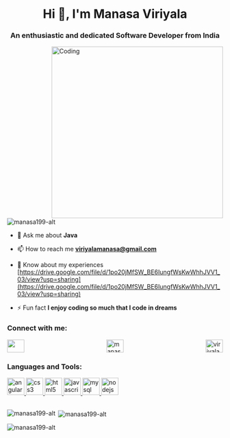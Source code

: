 <h1 align="center">Hi 👋, I'm Manasa Viriyala</h1>
<h3 align="center">An enthusiastic and dedicated Software Developer from India</h3>
<img align="right" width="400" alt="Coding" src="https://thumbs.dreamstime.com/z/business-woman-using-computer-illustrator-design-eps-47848624.jpg">
<div align="left"> 
    <img src="https://komarev.com/ghpvc/?username=manasa199-alt&label=Profile%20views&color=0e75b6&style=flat" alt="manasa199-alt" />
</div>

<div align="left"> 
    <a href="https://twitter.com/" target="blank"><img src="https://img.shields.io/twitter/follow/?logo=twitter&style=for-the-badge" alt="" /></a> 
</div>

- 💬 Ask me about **Java**

- 📫 How to reach me **viriyalamanasa@gmail.com**

- 📄 Know about my experiences [https://drive.google.com/file/d/1po20jMfSW_BE6IungfWsKwWhhJVV1_03/view?usp=sharing](https://drive.google.com/file/d/1po20jMfSW_BE6IungfWsKwWhhJVV1_03/view?usp=sharing)

- ⚡ Fun fact **I enjoy coding so much that I code in dreams**

<h3 align="left">Connect with me:</h3>
<div style="display: flex; justify-content: space-between; align-items: center;">
    <a href="https://linkedin.com/in/manasa-viriyala-093288227" target="blank"><img align="center" src="https://tse3.mm.bing.net/th?id=OIP.ozDiSGJlUqI6815cRlJiNAHaHa&pid=Api&P=0&h=180" height="30" width="40" /></a>
    <a href="https://www.leetcode.com/manasa-viriyala" target="blank"><img align="center" src="https://nil1729.github.io/LEETCODE-001/images/logo.png" alt="manasa-viriyala" height="30" width="40" /></a>
    <a href="https://auth.geeksforgeeks.org/user/viriyalamanasa" target="blank"><img align="center" src="https://media.geeksforgeeks.org/wp-content/uploads/20210702175749/20210702175652.gif" alt="viriyalamanasa" height="30" width="40" /></a>
</div>

<h3 align="left">Languages and Tools:</h3>

<div align="left"> 
    <a href="https://angular.io" target="_blank" rel="noreferrer">
     <img src="https://tse3.mm.bing.net/th?id=OIP.liYbsPpCk8BCLhNs9R9Z4wHaE8&pid=Api&P=0&h=180" alt="angularjs" width="40" height="40"/> 
    </a> 
    <a href="https://www.w3schools.com/css/" target="_blank" rel="noreferrer"> 
        <img src="https://1000marcas.net/wp-content/uploads/2021/02/CSS-Logo.png" alt="css3" width="40" height="40"/> 
    </a> 
    <a href="https://www.w3.org/html/" target="_blank" rel="noreferrer"> 
        <img src="https://pixelmechanics.com.sg/wp-content/uploads/2019/06/html5-logo-for-web-development.png" alt="html5" width="40" height="40"/> 
    </a> 
    <a href="https://developer.mozilla.org/en-US/docs/Web/JavaScript" target="_blank" rel="noreferrer"> 
        <img src="https://tse3.mm.bing.net/th?id=OIP.gA_JbpMuWmmz6VvfJvGmQwHaIB&pid=Api&P=0&h=180" alt="javascript" width="40" height="40"/> 
    </a> 
    <a href="https://www.mysql.com/" target="_blank" rel="noreferrer"> 
        <img src="https://tse3.mm.bing.net/th?id=OIP.-UxRkS1XKkPRaBTG5aGVSAHaHa&pid=Api&P=0&h=180" alt="mysql" width="40" height="40"/> 
    </a>
     <a href="https://www.java.com/en/" target="_blank" rel="noreferrer"> 
        <img src="https://tse4.mm.bing.net/th?id=OIP.cR9lTZZuKdpXY5nMjYc6ngHaMg&pid=Api&P=0&h=180" alt="nodejs" width="40" height="40"/> 
    </a> 
</div>
<br>

<p><img align="left" src="https://github-readme-stats.vercel.app/api/top-langs?username=manasa199-alt&show_icons=true&locale=en&layout=compact" alt="manasa199-alt" /></p>

<p>&nbsp;<img align="center" src="https://github-readme-stats.vercel.app/api?username=manasa199-alt&show_icons=true&locale=en" alt="manasa199-alt" /></p>

<p><img align="center" src="https://github-readme-streak-stats.herokuapp.com/?user=manasa199-alt&" alt="manasa199-alt" /></p>
